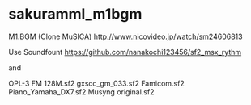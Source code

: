 sakuramml_m1bgm
===============

M1.BGM (Clone MuSICA)
http://www.nicovideo.jp/watch/sm24606813

Use Soundfount https://github.com/nanakochi123456/sf2_msx_rythm

and

OPL-3 FM 128M.sf2
gxscc_gm_033.sf2
Famicom.sf2
Piano_Yamaha_DX7.sf2
Musyng original.sf2
